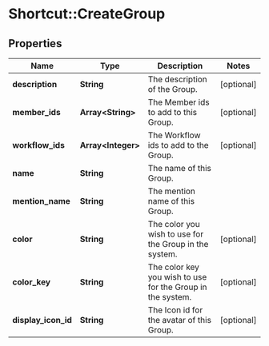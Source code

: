 # Shortcut::CreateGroup

## Properties
Name | Type | Description | Notes
------------ | ------------- | ------------- | -------------
**description** | **String** | The description of the Group. | [optional] 
**member_ids** | **Array&lt;String&gt;** | The Member ids to add to this Group. | [optional] 
**workflow_ids** | **Array&lt;Integer&gt;** | The Workflow ids to add to the Group. | [optional] 
**name** | **String** | The name of this Group. | 
**mention_name** | **String** | The mention name of this Group. | 
**color** | **String** | The color you wish to use for the Group in the system. | [optional] 
**color_key** | **String** | The color key you wish to use for the Group in the system. | [optional] 
**display_icon_id** | **String** | The Icon id for the avatar of this Group. | [optional] 

